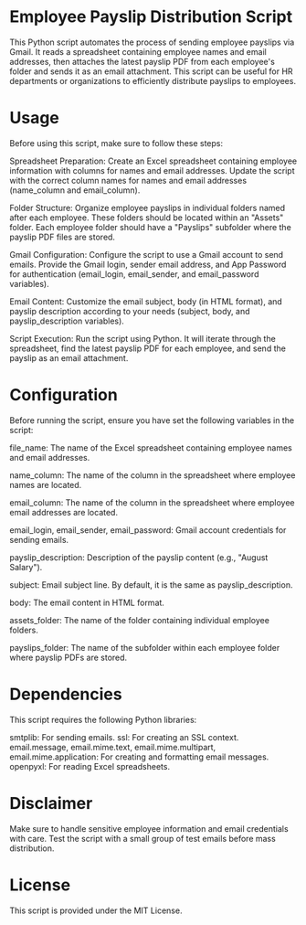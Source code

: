 # Employee Payslip Distribution Script
This Python script automates the process of sending employee payslips via Gmail. It reads a spreadsheet containing employee names and email addresses, then attaches the latest payslip PDF from each employee's folder and sends it as an email attachment. This script can be useful for HR departments or organizations to efficiently distribute payslips to employees.

# Usage
Before using this script, make sure to follow these steps:

Spreadsheet Preparation: Create an Excel spreadsheet containing employee information with columns for names and email addresses. Update the script with the correct column names for names and email addresses (name_column and email_column).

Folder Structure: Organize employee payslips in individual folders named after each employee. These folders should be located within an "Assets" folder. Each employee folder should have a "Payslips" subfolder where the payslip PDF files are stored.

Gmail Configuration: Configure the script to use a Gmail account to send emails. Provide the Gmail login, sender email address, and App Password for authentication (email_login, email_sender, and email_password variables).

Email Content: Customize the email subject, body (in HTML format), and payslip description according to your needs (subject, body, and payslip_description variables).

Script Execution: Run the script using Python. It will iterate through the spreadsheet, find the latest payslip PDF for each employee, and send the payslip as an email attachment.

# Configuration
Before running the script, ensure you have set the following variables in the script:

file_name: The name of the Excel spreadsheet containing employee names and email addresses.

name_column: The name of the column in the spreadsheet where employee names are located.

email_column: The name of the column in the spreadsheet where employee email addresses are located.

email_login, email_sender, email_password: Gmail account credentials for sending emails.

payslip_description: Description of the payslip content (e.g., "August Salary").

subject: Email subject line. By default, it is the same as payslip_description.

body: The email content in HTML format.

assets_folder: The name of the folder containing individual employee folders.

payslips_folder: The name of the subfolder within each employee folder where payslip PDFs are stored.

# Dependencies
This script requires the following Python libraries:

smtplib: For sending emails.
ssl: For creating an SSL context.
email.message, email.mime.text, email.mime.multipart, email.mime.application: For creating and formatting email messages.
openpyxl: For reading Excel spreadsheets.

# Disclaimer
Make sure to handle sensitive employee information and email credentials with care. Test the script with a small group of test emails before mass distribution.


# License
This script is provided under the MIT License.
